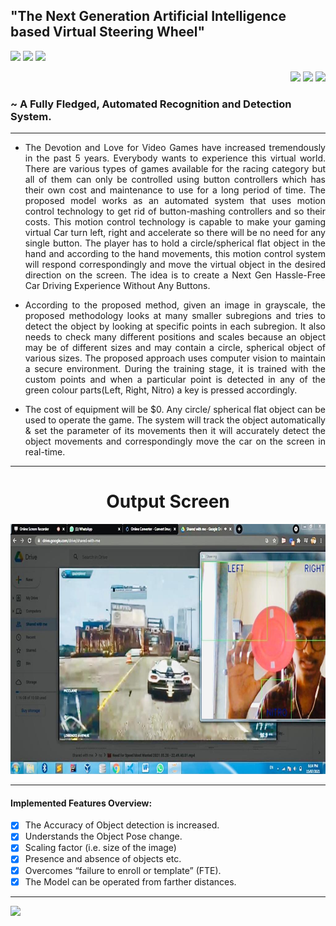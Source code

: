 ## "The Next Generation Artificial Intelligence based Virtual Steering Wheel"

<p align="left">
  <img src="https://img.shields.io/badge/pycharm-143?style=for-the-badge&logo=pycharm&logoColor=black&color=black&labelColor=green" width="140" />
  <img src="https://img.shields.io/badge/numpy-%23013243.svg?style=for-the-badge&logo=numpy&logoColor=white" width="100" />
  <img src="https://img.shields.io/badge/pandas-%23150458.svg?style=for-the-badge&logo=pandas&logoColor=white" width="110" />
</p>

<p align="right">
  <img src="https://img.shields.io/badge/python-3670A0?style=for-the-badge&logo=python&logoColor=ffdd54" width="105" />
  <img src="https://img.shields.io/badge/scikit--learn-%23F7931E.svg?style=for-the-badge&logo=scikit-learn&logoColor=white" width="140" />
  <img src="https://img.shields.io/badge/opencv-%23white.svg?style=for-the-badge&logo=opencv&logoColor=white" width="101" />
</p>

### ~ A Fully Fledged, Automated Recognition and Detection System.
----

- <p align="justify">The Devotion and Love for Video Games have increased tremendously in the past 5 years. Everybody wants to experience this virtual world. There are various types of games available for the racing category but all of them can only be controlled using button controllers which has their own cost and maintenance to use for a long period of time. The proposed model works as an automated system that uses motion control technology to get rid of button-mashing controllers and so their costs. This motion control technology is capable to make your gaming virtual Car turn left, right and accelerate so there will be no need for any single button. The player has to hold a circle/spherical flat object in the hand and according to the hand movements, this motion control system will respond correspondingly and move the virtual object in the desired direction on the screen. The idea is to create a Next Gen Hassle-Free Car Driving Experience Without Any Buttons.

- <p align="justify">According to the proposed method, given an image in grayscale, the proposed methodology looks at many smaller subregions and tries to detect the object by looking at specific points in each subregion. It also needs to check many different positions and scales because an object may be of different sizes and may contain a circle, spherical object of various sizes. The proposed approach uses computer vision to maintain a secure environment. During the training stage, it is trained with the custom points and when a particular point is detected in any of the green colour parts(Left, Right, Nitro) a key is pressed accordingly.
  
- <p align="justify">The cost of equipment will be $0. Any circle/ spherical flat object can be used to operate the game. The system will track the object automatically & set the parameter of its movements then it will accurately detect the object movements and correspondingly move the car on the screen in real-time. 
</p>

----

<h1 align="center">Output Screen</h1>
<p align="center"><img src="Steer.jpeg" width="700" height="400"></p>

----

#### Implemented Features Overview:

- [x] The Accuracy of Object detection is increased.
- [x] Understands the Object Pose change.
- [x] Scaling factor (i.e. size of the image)
- [x] Presence and absence of objects etc.
- [x] Overcomes “failure to enroll or template” (FTE).
- [x] The Model can be operated from farther distances.
---

<img src="https://media.giphy.com/media/42D5ycv3au9s8MQtrU/giphy.gif" width="400" />

